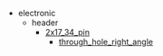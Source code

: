 * electronic
  * header
    * [2x17_34_pin](electronic/header/2x17_34_pin)
      * [through_hole_right_angle](electronic/header/2x17_34_pin/through_hole_right_angle)
